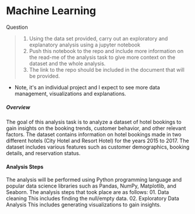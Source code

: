 # Machine Learning  

Question 
> 01. Using the data set provided, carry out an exploratory and explanatory analysis using a jupyter notebook
> 02. Push this notebook to the repo and include more information on the read-me of the analysis task to give more context on the dataset and the whole analysis.
> 03. The link to the repo should be included in the document that will be provided.

* Note, it's an individual project and I expect to see more data management, visualizations and explanations.

##### Overview

The goal of this analysis task is to analyze a dataset of hotel bookings to gain insights on the booking trends, customer behavior, and other relevant factors. The dataset contains information on hotel bookings made in two different hotels (City Hotel and Resort Hotel) for the years 2015 to 2017. The dataset includes various features such as customer demographics, booking details, and reservation status.

#### Analysis Steps

The analysis will be performed using Python programming language and popular data science libraries such as Pandas, NumPy, Matplotlib, and Seaborn.
The analysis steps that took place are as follows:
    01. Data cleaning
            This includes finding the null/empty data.
    02. Exploratory Data Analysis
            This includes generating visualizations to gain insights.